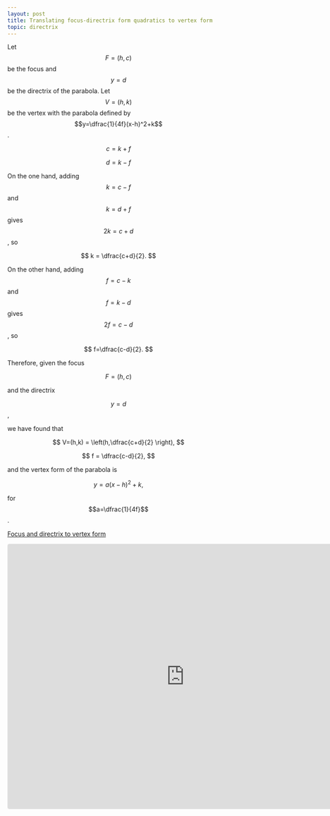 ```yaml
---
layout: post
title: Translating focus-directrix form quadratics to vertex form
topic: directrix
---
```


Let $$F=(h,c)$$ be the focus and $$y=d$$ be the directrix of the parabola. Let $$V=(h,k)$$ be the vertex with the parabola defined by $$y=\dfrac{1}{4f}(x-h)^2+k$$.

$$c=k+f$$

$$d=k-f$$

On the one hand, adding $$k=c-f$$ and $$k=d+f$$ gives $$2k=c+d$$, so

$$
k = \dfrac{c+d}{2}.
$$

On the other hand, adding $$f=c-k$$ and $$f=k-d$$ gives $$2f=c-d$$, so

$$
f=\dfrac{c-d}{2}.
$$

Therefore, given the focus

$$F=(h,c)$$

and the directrix

$$y=d$$,

we have found that

$$
V=(h,k) = \left(h,\dfrac{c+d}{2} \right),
$$

$$
f = \dfrac{c-d}{2},
$$

and the vertex form of the parabola is

$$
y=a(x-h)^2+k,
$$

for $$a=\dfrac{1}{4f}$$.

[Focus and directrix to vertex form](https://www.geogebra.org/calculator/znfcubaz)

<iframe src="https://www.geogebra.org/calculator/znfcubaz?embed" width="800" height="600" allowfullscreen style="border: 1px solid #e4e4e4;border-radius: 4px;" frameborder="0"></iframe>